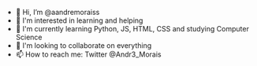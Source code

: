 - 👋 Hi, I’m @aandremoraiss
- 👀 I'm interested in learning and helping
- 🌱 I'm currently learning Python, JS, HTML, CSS and studying Computer Science
- 💞️ I'm looking to collaborate on everything
- 📫 How to reach me: Twitter @Andr3_Morais

<!---
aandremoraiss/aandremoraiss is a ✨ special ✨ repository because its `README.md` (this file) appears on your GitHub profile.
You can click the Preview link to take a look at your changes.
--->
